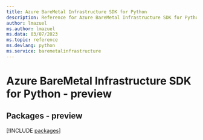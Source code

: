 ```yaml
---
title: Azure BareMetal Infrastructure SDK for Python
description: Reference for Azure BareMetal Infrastructure SDK for Python
author: lmazuel
ms.author: lmazuel
ms.data: 03/07/2023
ms.topic: reference
ms.devlang: python
ms.service: baremetalinfrastructure
---
```

# Azure BareMetal Infrastructure SDK for Python - preview
## Packages - preview
[!INCLUDE [packages](baremetal-infrastructure-index.md)]